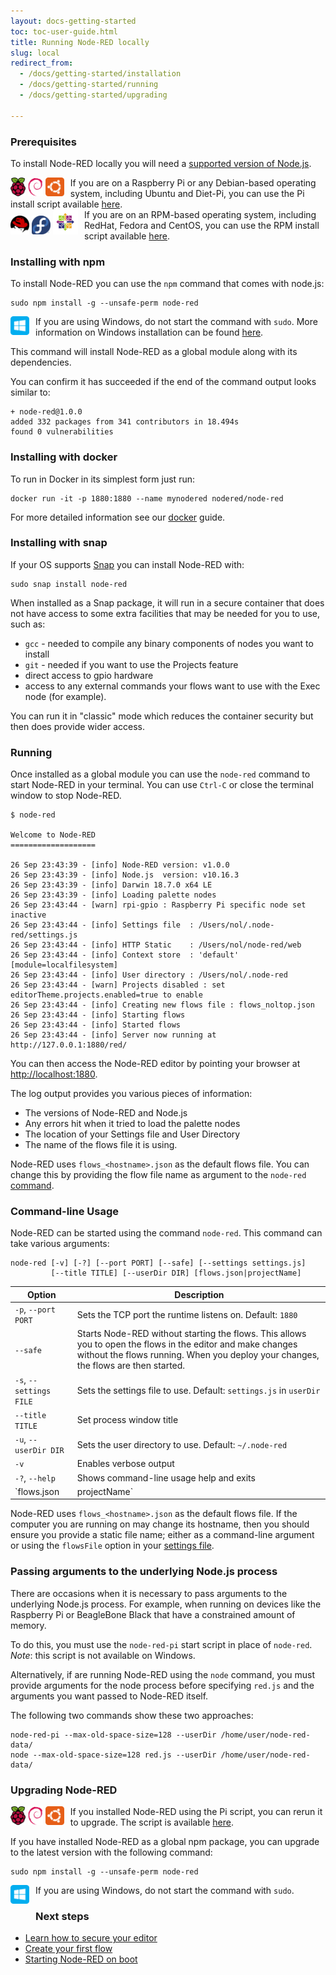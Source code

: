```yaml
---
layout: docs-getting-started
toc: toc-user-guide.html
title: Running Node-RED locally
slug: local
redirect_from:
  - /docs/getting-started/installation
  - /docs/getting-started/running
  - /docs/getting-started/upgrading

---
```


### Prerequisites

To install Node-RED locally you will need a [supported version of Node.js](/docs/faq/node-versions).

<div class="doc-callout">
<div style="float: left; margin-right: 10px;"><img src="/images/logos/raspberrypi.svg" height="30">
<img src="/images/logos/debian.svg" height="30">
<img src="/images/logos/ubuntu.svg" height="30">
</div>
If you are on a Raspberry Pi or any Debian-based operating system, including
Ubuntu and Diet-Pi, you can use the Pi install script available <a href="raspberrypi">here</a>.
</div>

<div class="doc-callout">
<div style="float: left; margin-right: 10px;"><img src="/images/logos/redhat.svg" height="30">
<img src="/images/logos/fedora.svg" height="30">
<img src="/images/logos/centos.svg" height="40">
</div>
If you are on an RPM-based operating system, including
RedHat, Fedora and CentOS, you can use the RPM install script available <a href="https://github.com/node-red/linux-installers">here</a>.
</div>

### Installing with npm

To install Node-RED you can use the `npm` command that comes with node.js:

```
sudo npm install -g --unsafe-perm node-red
```

<div class="doc-callout">
<div style="float: left; margin-right: 10px; margin-bottom: 10px;">
<img src="/images/logos/windows.svg" height="30">
</div>
If you are using Windows, do not start the command with <code>sudo</code>.
More information on Windows installation can be found <a href="/docs/getting-started/windows">here</a>.
</div>

This command will install Node-RED as a global module along with its dependencies.

You can confirm it has succeeded if the end of the command output looks similar to:

```
+ node-red@1.0.0
added 332 packages from 341 contributors in 18.494s
found 0 vulnerabilities
```

### Installing with docker

To run in Docker in its simplest form just run:
```
docker run -it -p 1880:1880 --name mynodered nodered/node-red
```
For more detailed information see our [docker](/docs/getting-started/docker) guide.

### Installing with snap

If your OS supports [Snap](https://snapcraft.io/docs/core/install) you can install
Node-RED with:

```
sudo snap install node-red
```

When installed as a Snap package, it will run in a secure container that does
not have access to some extra facilities that may be needed for you to use, such as:

 - `gcc` - needed to compile any binary components of nodes you want to install
 - `git` - needed if you want to use the Projects feature
 - direct access to gpio hardware
 - access to any external commands your flows want to use with the Exec node (for example).

You can run it in "classic" mode which reduces the container security but then
does provide wider access.


### Running

Once installed as a global module you can use the `node-red` command to start
Node-RED in your terminal. You can use `Ctrl-C` or close the terminal window
to stop Node-RED.

```
$ node-red

Welcome to Node-RED
===================

26 Sep 23:43:39 - [info] Node-RED version: v1.0.0
26 Sep 23:43:39 - [info] Node.js  version: v10.16.3
26 Sep 23:43:39 - [info] Darwin 18.7.0 x64 LE
26 Sep 23:43:39 - [info] Loading palette nodes
26 Sep 23:43:44 - [warn] rpi-gpio : Raspberry Pi specific node set inactive
26 Sep 23:43:44 - [info] Settings file  : /Users/nol/.node-red/settings.js
26 Sep 23:43:44 - [info] HTTP Static    : /Users/nol/node-red/web
26 Sep 23:43:44 - [info] Context store  : 'default' [module=localfilesystem]
26 Sep 23:43:44 - [info] User directory : /Users/nol/.node-red
26 Sep 23:43:44 - [warn] Projects disabled : set editorTheme.projects.enabled=true to enable
26 Sep 23:43:44 - [info] Creating new flows file : flows_noltop.json
26 Sep 23:43:44 - [info] Starting flows
26 Sep 23:43:44 - [info] Started flows
26 Sep 23:43:44 - [info] Server now running at http://127.0.0.1:1880/red/
```

You can then access the Node-RED editor by pointing your browser at <http://localhost:1880>.

The log output provides you various pieces of information:

 - The versions of Node-RED and Node.js
 - Any errors hit when it tried to load the palette nodes
 - The location of your Settings file and User Directory
 - The name of the flows file it is using.

Node-RED uses `flows_<hostname>.json` as the default flows file. You can change
this by providing the flow file name as argument to the `node-red` [command](/docs/getting-started/local#command-line-usage).

### Command-line Usage

Node-RED can be started using the command `node-red`. This command can take
various arguments:

```
node-red [-v] [-?] [--port PORT] [--safe] [--settings settings.js]
         [--title TITLE] [--userDir DIR] [flows.json|projectName]
```


Option                  | Description     |
------------------------|-----------------|
`-p`, `--port PORT`     | Sets the TCP port the runtime listens on. Default: `1880` |
`--safe`                | Starts Node-RED without starting the flows. This allows you to open the flows in the editor and make changes without the flows running. When you deploy your changes, the flows are then started. |
`-s`, `--settings FILE` | Sets the settings file to use. Default: `settings.js` in `userDir` |
`--title TITLE`         | Set process window title |
`-u`, `--userDir DIR`   | Sets the user directory to use. Default: `~/.node-red` |
`-v`                    | Enables verbose output |
`-?`, `--help`          | Shows command-line usage help and exits |
`flows.json|projectName`| If the Projects feature is not enabled, this sets the flow file you want to work with. If the Projects feature is enabled, this identifies which project should be started. |


Node-RED uses `flows_<hostname>.json` as the default flows file. If the computer
you are running on may change its hostname, then you should ensure you provide a
static file name; either as a command-line argument or using the `flowsFile` option
in your [settings file](/docs/user-guide/runtime/settings-file).

### Passing arguments to the underlying Node.js process

There are occasions when it is necessary to pass arguments to the underlying
Node.js process. For example, when running on devices like the Raspberry Pi or
BeagleBone Black that have a constrained amount of memory.

To do this, you must use the `node-red-pi` start script in place of `node-red`.
_Note_: this script is not available on Windows.

Alternatively, if are running Node-RED using the `node` command, you must provide
arguments for the node process before specifying `red.js` and the arguments you
want passed to Node-RED itself.

The following two commands show these two approaches:

    node-red-pi --max-old-space-size=128 --userDir /home/user/node-red-data/
    node --max-old-space-size=128 red.js --userDir /home/user/node-red-data/

### Upgrading Node-RED

<div class="doc-callout">
<div style="float: left; margin-right: 10px;"><img src="/images/logos/raspberrypi.svg" height="30">
<img src="/images/logos/debian.svg" height="30">
<img src="/images/logos/ubuntu.svg" height="30">
</div>
If you installed Node-RED using the Pi script, you can rerun it to upgrade. The
script is available <a href="/docs/hardware/raspberrypi">here</a>.</div>

If you have installed Node-RED as a global npm package, you can upgrade to the
latest version with the following command:

```
sudo npm install -g --unsafe-perm node-red
```

<div class="doc-callout">
<div style="float: left; margin-right: 10px; margin-bottom: 10px;">
<img src="/images/logos/windows.svg" height="30">
</div>
If you are using Windows, do not start the command with <code>sudo</code>.
</div>




### Next steps

 - [Learn how to secure your editor](/docs/user-guide/runtime/securing-node-red)
 - [Create your first flow](/docs/tutorials/first-flow)
 - [Starting Node-RED on boot](/docs/faq/starting-node-red-on-boot)
